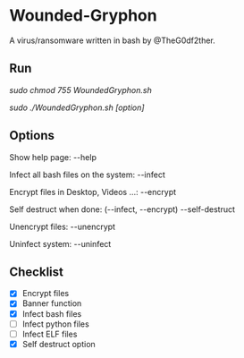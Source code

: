 # Wounded-Gryphon

A virus/ransomware written in bash by @TheG0df2ther.

## Run

*sudo chmod 755 WoundedGryphon.sh*

*sudo ./WoundedGryphon.sh [option]*

## Options

Show help page: --help


Infect all bash files on the system: --infect


Encrypt files in Desktop, Videos ...: --encrypt


Self destruct when done: (--infect, --encrypt) --self-destruct

Unencrypt files: --unencrypt


Uninfect system: --uninfect

## Checklist

* [x] Encrypt files
* [x] Banner function
* [x] Infect bash files
* [ ] Infect python files
* [ ] Infect ELF files
* [x] Self destruct option
